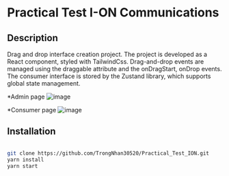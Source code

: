 # Practical Test I-ON Communications

## Description
Drag and drop interface creation project.
The project is developed as a React component, styled with TailwindCss. Drag-and-drop events are managed using the draggable attribute and the onDragStart, onDrop events. The consumer interface is stored by the Zustand library, which supports global state management.

  *Admin page
![image](https://github.com/TrongNhan30520/Practical_Test_ION/assets/90052240/b24ba99b-fcb4-4406-8908-3b48922482cd)

  *Consumer page
 ![image](https://github.com/TrongNhan30520/Practical_Test_ION/assets/90052240/9a319475-3457-4316-9977-b8d7dd9e52c3)


## Installation

```bash

git clone https://github.com/TrongNhan30520/Practical_Test_ION.git
yarn install
yarn start
